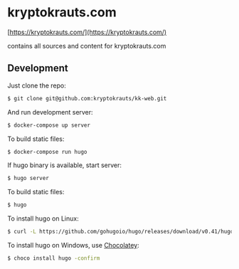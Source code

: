 # kryptokrauts.com
[https://kryptokrauts.com/](https://kryptokrauts.com/)

contains all sources and content for kryptokrauts.com

## Development
Just clone the repo:

``` sh
$ git clone git@github.com:kryptokrauts/kk-web.git
```

And run development server:

``` sh
$ docker-compose up server
```

To build static files:

``` sh
$ docker-compose run hugo
```


If hugo binary is available, start server:

``` sh
$ hugo server
```

To build static files:

``` sh
$ hugo
```

To install hugo on Linux:

``` sh
$ curl -L https://github.com/gohugoio/hugo/releases/download/v0.41/hugo_0.41_linux-64bit.tar.gz | tar -xz && mv hugo /usr/local/bin/hugo
```

To install hugo on Windows, use [Chocolatey](https://chocolatey.org/):
``` sh
$ choco install hugo -confirm
```


